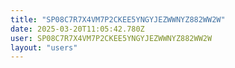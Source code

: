 ```yaml
---
title: "SP08C7R7X4VM7P2CKEE5YNGYJEZWWNYZ882WW2W"
date: 2025-03-20T11:05:42.780Z
user: SP08C7R7X4VM7P2CKEE5YNGYJEZWWNYZ882WW2W
layout: "users"
---
```

    
